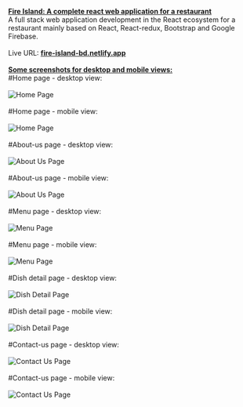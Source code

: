 <ins>**Fire Island: A complete react web application for a restaurant**</ins>
<br />
A full stack web application development in the React ecosystem for a restaurant mainly based on React, React-redux, Bootstrap and Google Firebase.
<br /><br />
Live URL: <ins>**[fire-island-bd.netlify.app](https://fire-island-bd.netlify.app/)**</ins>
<br /><br />
<ins>**Some screenshots for desktop and mobile views:**</ins>
<br />
#Home page - desktop view:
<br /><br />
![Home Page](screenshots/home-page-desk.png)
<br /><br />
#Home page - mobile view:
<br /><br />
![Home Page](screenshots/home-page-mob.png)
<br /><br />
#About-us page - desktop view:
<br /><br />
![About Us Page](screenshots/aboutus-page-desk.png)
<br /><br />
#About-us page - mobile view:
<br /><br />
![About Us Page](screenshots/aboutus-page-mob.png)
<br /><br />
#Menu page - desktop view:
<br /><br />
![Menu Page](screenshots/menu-page-desk.png)
<br /><br />
#Menu page - mobile view:
<br /><br />
![Menu Page](screenshots/menu-page-mob.png)
<br /><br />
#Dish detail page - desktop view:
<br /><br />
![Dish Detail Page](screenshots/dishdetail-page-desk.png)
<br /><br />
#Dish detail page - mobile view:
<br /><br />
![Dish Detail Page](screenshots/dishdetail-page-mob.png)
<br /><br />
#Contact-us page - desktop view:
<br /><br />
![Contact Us Page](screenshots/contactus-page-desk.png)
<br /><br />
#Contact-us page - mobile view:
<br /><br />
![Contact Us Page](screenshots/contactus-page-mob.png)
<br /><br />